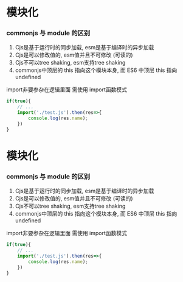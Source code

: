 # 模块化

### commonjs 与 module 的区别

1. Cjs是基于运行时的同步加载, esm是基于编译时的异步加载
2. Cjs是可以修改值的, esm值并且不可修改 (可读的)
3. Cjs不可以tree shaking, esm支持tree shaking
4. commonjs中顶层的 this 指向这个模块本身, 而 ES6 中顶层 this 指向 undefined


import非要参杂在逻辑里面 需使用 import函数模式

```javascript
if(true){
    // ...
    import('./test.js').then(res=>{
        console.log(res.name);
    })
}
```

# 模块化

### commonjs 与 module 的区别

1. Cjs是基于运行时的同步加载, esm是基于编译时的异步加载
2. Cjs是可以修改值的, esm值并且不可修改 (可读的)
3. Cjs不可以tree shaking, esm支持tree shaking
4. commonjs中顶层的 this 指向这个模块本身, 而 ES6 中顶层 this 指向 undefined


import非要参杂在逻辑里面 需使用 import函数模式

```javascript
if(true){
    // ...
    import('./test.js').then(res=>{
        console.log(res.name);
    })
}
```




